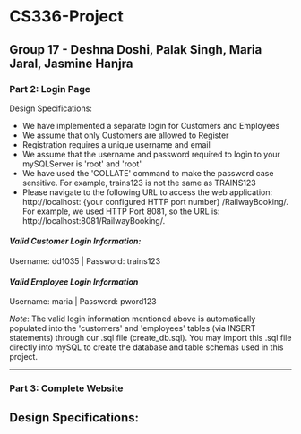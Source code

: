 # CS336-Project
## Group 17 - Deshna Doshi, Palak Singh, Maria Jaral, Jasmine Hanjra

### Part 2: Login Page

Design Specifications: 
- We have implemented a separate login for Customers and Employees
- We assume that only Customers are allowed to Register
- Registration requires a unique username and email
- We assume that the username and password required to login to your mySQLServer is 'root' and 'root'
- We have used the 'COLLATE' command to make the password case sensitive. For example, trains123 is not the same as TRAINS123
- Please navigate to the following URL to access the web application: http://localhost: {your configured HTTP port number} /RailwayBooking/. For example, we used HTTP Port 8081, so the URL is: http://localhost:8081/RailwayBooking/. 

#### *Valid Customer Login Information:*

Username: dd1035 | Password: trains123


#### *Valid Employee Login Information*

Username: maria | Password: pword123

_Note_: The valid login information mentioned above is automatically populated into the 'customers' and 'employees' tables (via INSERT statements) through our .sql file (create_db.sql). You may import this .sql file directly into mySQL to create the database and table schemas used in this project.

___

### Part 3: Complete Website

Design Specifications: 
- 
